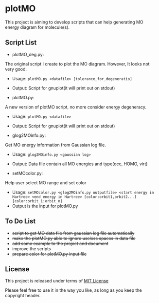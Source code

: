 plotMO
======
This project is aiming to develop scripts that can help generating MO energy diagram for molecule(s). 

Script List
-----
- plotMO_deg.py:

The original script I create to plot the MO diagram. However, It looks not very good.
  - Usage: ```plotMO.py <datafile> [tolerance_for_degeneratio]```
  - Output: Script for gnuplot(it will print out on stdout)


- plotMO.py:

A new version of plotMO script, no more consider energy degeneracy.
  - Usage: ```plotMO.py <datafile> ```
  - Output: Script for gnuplot(it will print out on stdout)

-  glog2MOinfo.py:

Get MO energy information from Gaussian log file.
  - Usage: ``` glog2MOinfo.py <gaussian log> ```
  - Output: Data file contain all MO energies and type(occ, HOMO, virt)


 - setMOcolor.py:

Help user select MO range and set color
  - Usage: ```setMOcolor.py <glog2MOinfo.py outputfile> <start energy in Hartree> <end energy in Hartree> [color:orbit1,orbit2...] [color:orbit_1:orbit_n]```
  - Output is the input for plotMO.py


To Do List
-----
 - <del>script to get MO data file from gaussian log file automatically</del>
 - <del>make the plotMO.py able to ignore useless spaces in data file</del>
 - <del>add some example to the project and document</del>
 - improve the scripts
 - <del>prepare color for plotMO.py input file</del>

License
-----
This project is released under terms of <a href="http://en.wikipedia.org/wiki/MIT_License">MIT License </a>

Please feel free to use it in the way you like, as long as you keep the copyright header.
